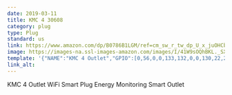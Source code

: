 ```yaml
---
date: 2019-03-11
title: KMC 4 30608
category: plug
type: Plug
standard: us
link: https://www.amazon.com/dp/B0786B1LGM/ref=cm_sw_r_tw_dp_U_x_juOHCbE5YVJM9
image: https://images-na.ssl-images-amazon.com/images/I/41W9sOQhBKL._SX679_.jpg
template: '{"NAME":"KMC 4 Outlet","GPIO":[0,56,0,0,133,132,0,0,130,22,23,21,17],"FLAG":0,"BASE":36}' 
link_alt: 
---
```


KMC 4 Outlet WiFi Smart Plug Energy Monitoring Smart Outlet






